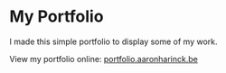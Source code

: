 # My Portfolio

I made this simple portfolio to display some of my work.

View my portfolio online: [portfolio.aaronharinck.be](https://portfolio.aaronharinck.be)
